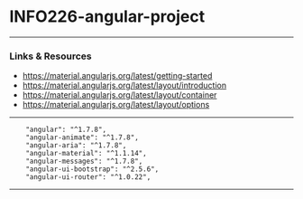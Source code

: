 
# INFO226-angular-project

----

### Links & Resources

* https://material.angularjs.org/latest/getting-started
* https://material.angularjs.org/latest/layout/introduction
* https://material.angularjs.org/latest/layout/container
* https://material.angularjs.org/latest/layout/options

----

```
    "angular": "^1.7.8",
    "angular-animate": "^1.7.8",
    "angular-aria": "^1.7.8",
    "angular-material": "^1.1.14",
    "angular-messages": "^1.7.8",
    "angular-ui-bootstrap": "^2.5.6",
    "angular-ui-router": "^1.0.22",
```

----

